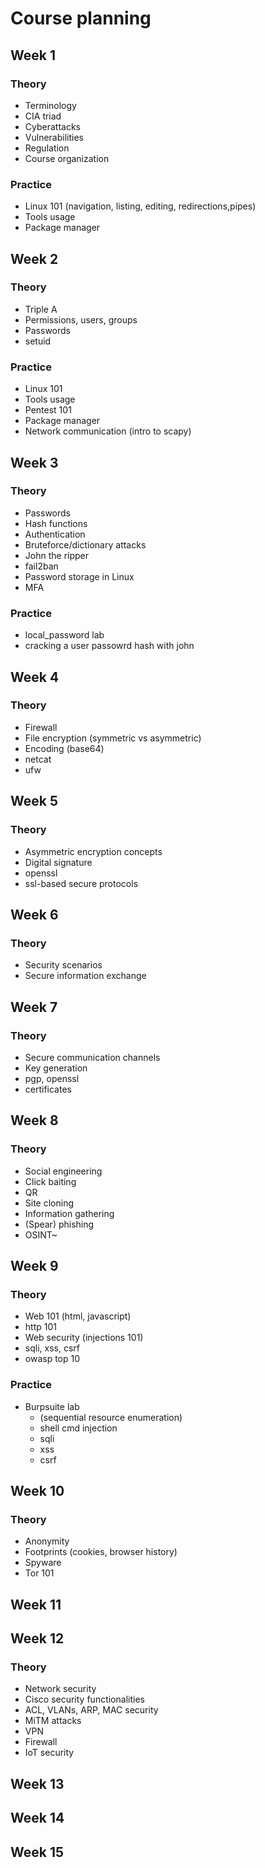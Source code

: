 # Course planning


## Week 1

### Theory
- Terminology
- CIA triad
- Cyberattacks
- Vulnerabilities
- Regulation
- Course organization

### Practice
- Linux 101 (navigation, listing, editing, redirections,pipes)
- Tools usage
- Package manager

## Week 2

### Theory
- Triple A
- Permissions, users, groups
- Passwords
- setuid

### Practice
- Linux 101
- Tools usage
- Pentest 101
- Package manager
- Network communication (intro to scapy)


## Week 3

### Theory
- Passwords
- Hash functions
- Authentication
- Bruteforce/dictionary attacks
- John the ripper
- fail2ban
- Password storage in Linux
- MFA

### Practice
- local_password lab
- cracking a user passowrd hash with john


## Week 4

### Theory
- Firewall
- File encryption (symmetric vs asymmetric)
- Encoding (base64)
- netcat
- ufw




## Week 5

### Theory
- Asymmetric encryption concepts
- Digital signature
- openssl
- ssl-based secure protocols



## Week 6

### Theory
- Security scenarios
- Secure information exchange



## Week 7

### Theory
- Secure communication channels
- Key generation
- pgp, openssl
- certificates



## Week 8

### Theory
- Social engineering
- Click baiting
- QR
- Site cloning
- Information gathering
- (Spear) phishing
- OSINT~



## Week 9

### Theory
- Web 101 (html, javascript)
- http 101
- Web security (injections 101)
- sqli, xss, csrf
- owasp top 10


### Practice
- Burpsuite lab
	- (sequential resource enumeration)
	- shell cmd injection
	- sqli
	- xss
	- csrf


## Week 10

### Theory
- Anonymity
- Footprints (cookies, browser history)
- Spyware
- Tor 101



## Week 11



## Week 12

### Theory
- Network security
- Cisco security functionalities
- ACL, VLANs, ARP, MAC security
- MiTM attacks
- VPN
- Firewall
- IoT security



## Week 13



## Week 14



## Week 15



